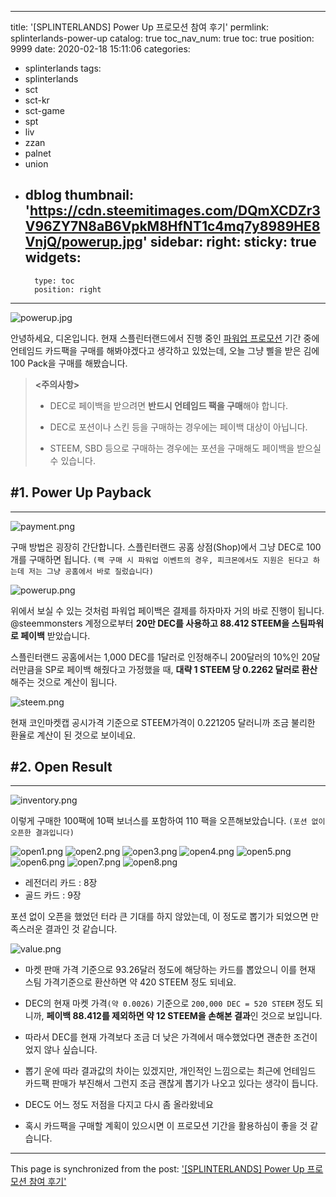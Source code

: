 
---
title: '[SPLINTERLANDS] Power Up 프로모션 참여 후기'
permlink: splinterlands-power-up
catalog: true
toc_nav_num: true
toc: true
position: 9999
date: 2020-02-18 15:11:06
categories:
- splinterlands
tags:
- splinterlands
- sct
- sct-kr
- sct-game
- spt
- liv
- zzan
- palnet
- union
- dblog
thumbnail: 'https://cdn.steemitimages.com/DQmXCDZr3V96ZY7N8aB6VpkM8HfNT1c4mq7y8989HE8VnjQ/powerup.jpg'
sidebar:
    right:
        sticky: true
widgets:
    -
        type: toc
        position: right
---


![powerup.jpg](https://cdn.steemitimages.com/DQmXCDZr3V96ZY7N8aB6VpkM8HfNT1c4mq7y8989HE8VnjQ/powerup.jpg)

안녕하세요, 디온입니다. 현재 스플린터랜드에서 진행 중인 [파워업 프로모션](https://www.steemcoinpan.com/splinterlands/@donekim/splinterlands-sp-payback-promotion-event) 기간 중에 언테임드 카드팩을 구매를 해봐야겠다고 생각하고 있었는데, 오늘 그냥 삘을 받은 김에 100 Pack을 구매를 해봤습니다.

> **<주의사항>**
> 
> - DEC로 페이백을 받으려면 **반드시 언테임드 팩을 구매**해야 합니다.
>
> - DEC로 포션이나 스킨 등을 구매하는 경우에는 페이백 대상이 아닙니다.
>
> - STEEM, SBD 등으로 구매하는 경우에는 포션을 구매해도 페이백을 받으실 수 있습니다.


## #1. Power Up Payback
---
![payment.png](https://cdn.steemitimages.com/DQmXEeeF6WfPVDhRMAxDtAccQrRtgajWrff9Z1s1GoRmPmk/payment.png)

구매 방법은 굉장히 간단합니다. 스플린터랜드 공홈 상점(Shop)에서 그냥 DEC로 100개를 구매하면 됩니다. `(팩 구매 시 파워업 이벤트의 경우, 피크몬에서도 지원은 된다고 하는데 저는 그냥 공홈에서 바로 질렀습니다)`

![powerup.png](https://cdn.steemitimages.com/DQmdtfniEoLAJxH8xZ4rcNjiJJKDdr6ZLkjYnce4PC8Ww3Q/powerup.png)

위에서 보실 수 있는 것처럼 파워업 페이백은 결제를 하자마자 거의 바로 진행이 됩니다. @steemmonsters 계정으로부터 **20만 DEC를 사용하고 88.412 STEEM을 스팀파워로 페이백** 받았습니다. 

스플린터랜드 공홈에서는 1,000 DEC를 1달러로 인정해주니 200달러의 10%인 20달러만큼을 SP로 페이백 해줬다고 가정했을 때, **대략 1 STEEM 당 0.2262 달러로 환산**해주는 것으로 계산이 됩니다.

![steem.png](https://cdn.steemitimages.com/DQmVp5gk7VWBmh7qetd3tLZcCcDZgSK8LmGhjwduFCaXFeN/steem.png)

현재 코인마켓캡 공시가격 기준으로 STEEM가격이 0.221205 달러니까 조금 불리한 환율로 계산이 된 것으로 보이네요.


## #2. Open Result
---

![inventory.png](https://cdn.steemitimages.com/DQmZtfAGWMm8jVML77WciGww6XBEwbW7dHgW83YspgY63Wn/inventory.png)

이렇게 구매한 100팩에 10팩 보너스를 포함하여 110 팩을 오픈해보았습니다. `(포션 없이 오픈한 결과입니다)`

![open1.png](https://cdn.steemitimages.com/DQmToqAgt62e9ToQ1VtShKNE8AvFgawe7TAd9zAXn7Bit6k/open1.png)
![open2.png](https://cdn.steemitimages.com/DQmbxaNQs8xLUJqBnQSgHnENrpfVuYyE9tCtEvzpDJcXXef/open2.png)
![open3.png](https://cdn.steemitimages.com/DQmVy96kPVht1noJ6jBa83Z1vAgJz8poiHj51REzJw8BnRm/open3.png)
![open4.png](https://cdn.steemitimages.com/DQmQ1k5tB2KtyHU7sop4Y8i3FVrDBhUYYGJE3SwteRtejPT/open4.png)
![open5.png](https://cdn.steemitimages.com/DQmaQKzvrJVZtMuFxJLQgHbTbwxDQqTjWnhbypgC4EQ9TMU/open5.png)
![open6.png](https://cdn.steemitimages.com/DQmVZWc2ozE3KufJ2Eq52dUSAZUd27LNZfNUkTApLXB9qtH/open6.png)
![open7.png](https://cdn.steemitimages.com/DQmWPcJYm3gx2Era6xXQuqSR2UMrbGUTifpwgwFd18oTvdk/open7.png)
![open8.png](https://cdn.steemitimages.com/DQmWSLysd8F2Kjerr1rVUJf5uA8s5xxKYRp21U8tAQwDH6d/open8.png)

- 레전더리 카드 : 8장
- 골드 카드 : 9장

포션 없이 오픈을 했었던 터라 큰 기대를 하지 않았는데, 이 정도로 뽑기가 되었으면 만족스러운 결과인 것 같습니다.

![value.png](https://cdn.steemitimages.com/DQmZTRBm6z8URWGiNfAXQWfPDBbrAx29L1CU5M4SdQ2wFy9/value.png)

- 마켓 판매 가격 기준으로 93.26달러 정도에 해당하는 카드를 뽑았으니 이를 현재 스팀 가격기준으로 환산하면 약 420 STEEM 정도 되네요.

- DEC의 현재 마켓 가격`(약 0.0026)` 기준으로 `200,000 DEC = 520 STEEM` 정도 되니까, **페이백 88.412를 제외하면 약 12 STEEM을 손해본 결과**인 것으로 보입니다.

- 따라서 DEC를 현재 가격보다 조금 더 낮은 가격에서 매수했었다면 괜춘한 조건이었지 않나 싶습니다.

- 뽑기 운에 따라 결과값의 차이는 있겠지만, 개인적인 느낌으로는 최근에 언테임드 카드팩 판매가 부진해서 그런지 조금 괜찮게 뽑기가 나오고 있다는 생각이 듭니다.

- DEC도 어느 정도 저점을 다지고 다시 좀 올라왔네요

- 혹시 카드팩을 구매할 계획이 있으시면 이 프로모션 기간을 활용하심이 좋을 것 같습니다.

- - -

This page is synchronized from the post: ['[SPLINTERLANDS] Power Up 프로모션 참여 후기'](https://steemit.com/@donekim/splinterlands-power-up)
